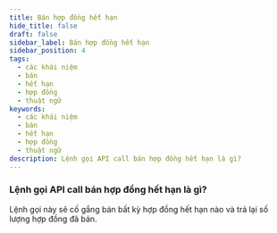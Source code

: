 ```yaml
---
title: Bán hợp đồng hết hạn
hide_title: false
draft: false
sidebar_label: Bán hợp đồng hết hạn
sidebar_position: 4
tags:
  - các khái niệm
  - bán
  - hết hạn
  - hợp đồng
  - thuật ngữ
keywords:
  - các khái niệm
  - bán
  - hết hạn
  - hợp đồng
  - thuật ngữ
description: Lệnh gọi API call bán hợp đồng hết hạn là gì?
---
```


### Lệnh gọi API call bán hợp đồng hết hạn là gì?

Lệnh gọi này sẽ cố gắng bán bất kỳ hợp đồng hết hạn nào và trả lại số lượng hợp đồng đã bán.
